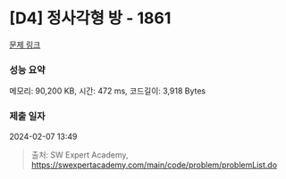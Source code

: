 # [D4] 정사각형 방 - 1861 

[문제 링크](https://swexpertacademy.com/main/code/problem/problemDetail.do?contestProbId=AV5LtJYKDzsDFAXc) 

### 성능 요약

메모리: 90,200 KB, 시간: 472 ms, 코드길이: 3,918 Bytes

### 제출 일자

2024-02-07 13:49



> 출처: SW Expert Academy, https://swexpertacademy.com/main/code/problem/problemList.do